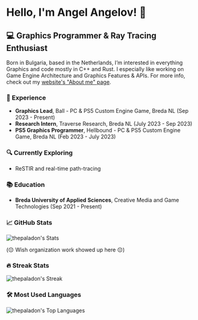 # Hello, I'm Angel Angelov! 👋

## 💻 Graphics Programmer & Ray Tracing Enthusiast

Born in Bulgaria, based in the Netherlands, I’m interested in everything Graphics and code mostly in C++ and Rust. I especially like working on Game Engine Architecture and Graphics Features & APIs.
For more info, check out my [website's "About me" page](https://angelov.design/about-me/).

### 💼 Experience
- **Graphics Lead**, Ball - PC & PS5 Custom Engine Game, Breda NL (Sep 2023 - Present)
- **Research Intern**, Traverse Research, Breda NL (July 2023 - Sep 2023)
- **PS5 Graphics Programmer**, Hellbound - PC & PS5 Custom Engine Game, Breda NL (Feb 2023 - July 2023)

### 🔍 Currently Exploring
- ReSTIR and real-time path-tracing

### 📚 Education
- **Breda University of Applied Sciences**, Creative Media and Game Technologies (Sep 2021 - Present)

### 📈 GitHub Stats
![thepaladon's Stats](https://github-readme-stats.vercel.app/api?username=thepaladon&theme=tokyonight&show_icons=true&hide_border=false&count_private=true)

(😔 Wish organization work showed up here 😔)

### 🔥 Streak Stats
![thepaladon's Streak](https://github-readme-streak-stats.herokuapp.com/?user=thepaladon&theme=tokyonight&hide_border=false)

### 🛠️ Most Used Languages
![thepaladon's Top Languages](https://github-readme-stats.vercel.app/api/top-langs/?username=thepaladon&theme=tokyonight&show_icons=true&hide_border=false&layout=compact)

<!---
thepaladon/thepaladon is a ✨ special ✨ repository because its `README.md` (this file) appears on your GitHub profile.
You can click the Preview link to take a look at your changes.
--->

